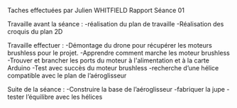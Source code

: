 Taches effectuées par Julien WHITFIELD
Rapport Séance 01 

Travaille avant la séance :
 -réalisation du plan de travaille
-Réalisation des croquis du plan 2D

Travaille effectuer :
-Démontage du drone pour récupérer les moteurs brushless pour le projet.
-Apprendre comment marche les moteur brushless
-Trouver et brancher les ports du moteur à l'alimentation et à la carte Arduino
-Test avec succès du moteur brushless
-recherche d’une hélice compatible avec le plan de l’aéroglisseur

Suite de la séance :
-Construire la base de l’aéroglisseur 
-fabriquer la jupe
-tester l’équilibre avec les hélices

